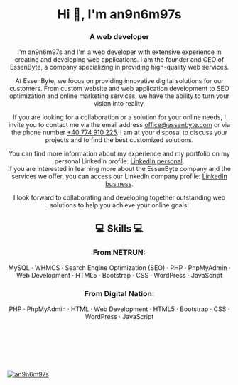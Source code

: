 <h1 align="center">Hi 👋, I'm an9n6m97s</h1>
<h3 align="center">A web developer</h3>
<div align="center">
I'm an9n6m97s and I'm a web developer with extensive experience in creating and developing web applications. I am the founder and CEO of EssenByte, a company specializing in providing high-quality web services.

At EssenByte, we focus on providing innovative digital solutions for our customers. From custom website and web application development to SEO optimization and online marketing services, we have the ability to turn your vision into reality.

If you are looking for a collaboration or a solution for your online needs, I invite you to contact me via the email address office@essenbyte.com or via the phone number <a href="https://wa.me/40774910225" >+40 774 910 225</a>. I am at your disposal to discuss your projects and to find the best customized solutions.

You can find more information about my experience and my portfolio on my personal LinkedIn profile: <a href="https://www.linkedin.com/in/lucian-mihai-lup%C8%99%C4%83-696442277/">LinkedIn personal</a>. 
<br>If you are interested in learning more about the EssenByte company and the services we offer, you can access our LinkedIn company profile: <a href="https://www.linkedin.com/company/netrun-web-services">LinkedIn business</a>.

I look forward to collaborating and developing together outstanding web solutions to help you achieve your online goals!
</div>
<section align="center">
<h2>💻 Skills 💻</h2>
<h3>From NETRUN:</h3>
<p>MySQL · WHMCS · Search Engine Optimization (SEO) · PHP · PhpMyAdmin · Web Development · HTML5 · Bootstrap · CSS · WordPress · JavaScript</pa>
<h3>From Digital Nation:</h3>
<p>PHP · PhpMyAdmin · HTML · Web Development · HTML5 · Bootstrap · CSS · WordPress · JavaScript</p>
</section>
<br><br><br><br><br>
<p align="left"> <a href="https://github.com/ryo-ma/github-profile-trophy"><img src="https://github-profile-trophy.vercel.app/?username=an9n6m97s" alt="an9n6m97s" /></a> </p>

